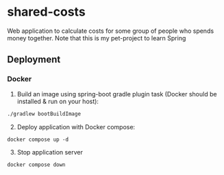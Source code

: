 # shared-costs
Web application to calculate costs for some group of people who spends money together. Note that this is my pet-project to learn Spring

## Deployment
### Docker
1. Build an image using spring-boot gradle plugin task (Docker should be installed & run on your host):
```sh
./gradlew bootBuildImage 
```
2. Deploy application with Docker compose:
```
docker compose up -d
```
3. Stop application server
```
docker compose down
```
